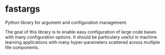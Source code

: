 # fastargs

Python library for argument and configuration management.

The goal of this library is to enable easy configuration of large code bases with many configuration options. It should be particulary useful in machine learning applications with many hyper-parameters scattered across multiple file components.

